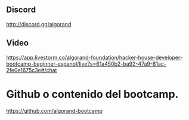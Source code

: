## Discord

http://discord.gg/algorand

## Video

https://app.livestorm.co/algorand-foundation/hacker-house-developer-bootcamp-beginner-espanol/live?s=61a450b2-ba92-47a9-81ac-2fe0e1675c3e#/chat


# Github o contenido del bootcamp.

https://github.com/algorand-bootcamp



